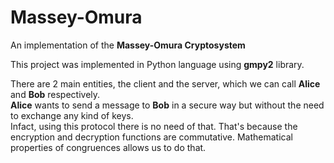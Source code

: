 # Massey-Omura
An implementation of the <b>Massey-Omura Cryptosystem</b>

This project was implemented in Python language using <b>gmpy2</b> library.</br>

There are 2 main entities, the client and the server, which we can call <b>Alice</b> and <b>Bob</b> respectively.</br>
<b>Alice</b> wants to send a message to <b>Bob</b> in a secure way but without the need to exchange any kind of keys.</br>
Infact, using this protocol there is no need of that. That's because the encryption and decryption functions are commutative.
Mathematical properties of congruences allows us to do that. 
